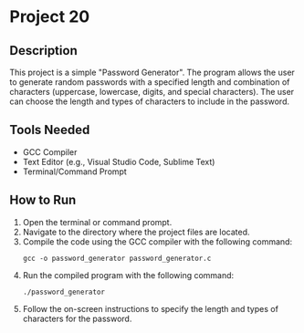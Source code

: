 # Project 20

## Description

This project is a simple "Password Generator". The program allows the user to generate random passwords with a specified length and combination of characters (uppercase, lowercase, digits, and special characters). The user can choose the length and types of characters to include in the password.

## Tools Needed

- GCC Compiler
- Text Editor (e.g., Visual Studio Code, Sublime Text)
- Terminal/Command Prompt

## How to Run

1. Open the terminal or command prompt.
2. Navigate to the directory where the project files are located.
3. Compile the code using the GCC compiler with the following command:
   ```
   gcc -o password_generator password_generator.c
   ```
4. Run the compiled program with the following command:
   ```
   ./password_generator
   ```
5. Follow the on-screen instructions to specify the length and types of characters for the password.
